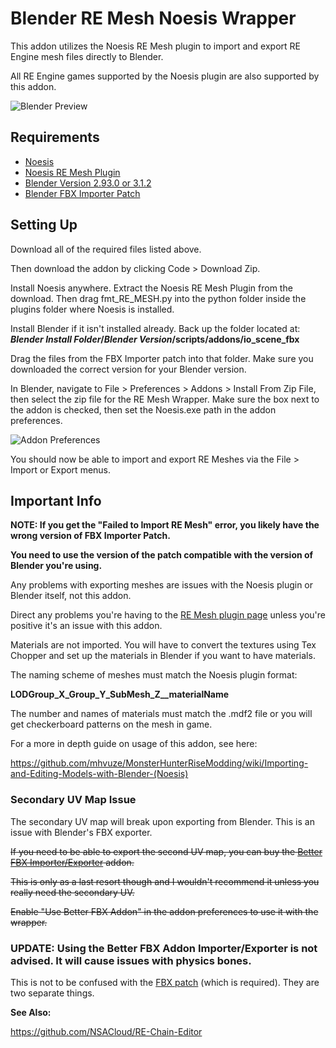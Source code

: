 # Blender RE Mesh Noesis Wrapper
This addon utilizes the Noesis RE Mesh plugin to import and export RE Engine mesh files directly to Blender.

All RE Engine games supported by the Noesis plugin are also supported by this addon.

![Blender Preview](https://github.com/mhvuze/MonsterHunterRiseModding/blob/main/img/guides/models/REMeshNoesisWrapper/REMESH_wrapper_preview.png)
## Requirements
* [Noesis](https://richwhitehouse.com/index.php?content=inc_projects.php&showproject=91)
* [Noesis RE Mesh Plugin](https://github.com/alphazolam/fmt_RE_MESH-Noesis-Plugin)
* [Blender Version 2.93.0 or 3.1.2](https://www.blender.org/download/)
* [Blender FBX Importer Patch](https://www.nexusmods.com/witcher3/mods/6118)

## Setting Up
Download all of the required files listed above.

Then download the addon by clicking Code > Download Zip.

Install Noesis anywhere. Extract the Noesis RE Mesh Plugin from the download. Then drag fmt_RE_MESH.py into the python folder inside the plugins folder where Noesis is installed. 

Install Blender if it isn't installed already. Back up the folder located at: ***Blender Install Folder*/*Blender Version*/scripts/addons/io_scene_fbx**

Drag the files from the FBX Importer patch into that folder. Make sure you downloaded the correct version for your Blender version.

In Blender, navigate to File > Preferences > Addons > Install From Zip File, then select the zip file for the RE Mesh Wrapper. Make sure the box next to the addon is checked, then set the Noesis.exe path in the addon preferences.

![Addon Preferences](https://github.com/mhvuze/MonsterHunterRiseModding/blob/main/img/guides/models/REMeshNoesisWrapper/REMESH_wrapper_preferences.png)

You should now be able to import and export RE Meshes via the File > Import or Export menus.

## Important Info
**NOTE: If you get the "Failed to Import RE Mesh" error, you likely have the wrong version of FBX Importer Patch.** 

**You need to use the version of the patch compatible with the version of Blender you're using.**

Any problems with exporting meshes are issues with the Noesis plugin or Blender itself, not this addon. 

Direct any problems you're having to the [RE Mesh plugin page](https://residentevilmodding.boards.net/thread/14726/re8-mhrise-modding-tools) unless you're positive it's an issue with this addon.

Materials are not imported. You will have to convert the textures using Tex Chopper and set up the materials in Blender if you want to have materials.

The naming scheme of meshes must match the Noesis plugin format: 

**LODGroup_X_Group_Y_SubMesh_Z__materialName**

The number and names of materials must match the .mdf2 file or you will get checkerboard patterns on the mesh in game.

For a more in depth guide on usage of this addon, see here:

https://github.com/mhvuze/MonsterHunterRiseModding/wiki/Importing-and-Editing-Models-with-Blender-(Noesis)

### Secondary UV Map Issue
The secondary UV map will break upon exporting from Blender. This is an issue with Blender's FBX exporter.

~~If you need to be able to export the second UV map, you can buy the [Better FBX Importer/Exporter](https://www.blendermarket.com/products/better-fbx-importer--exporter) addon.~~

~~This is only as a last resort though and I wouldn't recommend it unless you really need the secondary UV.~~

~~Enable "Use Better FBX Addon" in the addon preferences to use it with the wrapper.~~


### UPDATE: Using the Better FBX Addon Importer/Exporter is not advised. It will cause issues with physics bones.

This is not to be confused with the [FBX patch](https://www.nexusmods.com/witcher3/mods/6118) (which is required). They are two separate things.

**See Also:**

https://github.com/NSACloud/RE-Chain-Editor
